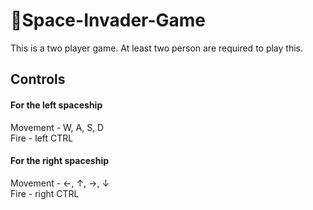 # 🚀Space-Invader-Game
This is a two player game. At least two person are required to play this.
## Controls
#### For the left spaceship
Movement - W, A, S, D <br />
Fire - left CTRL

#### For the right spaceship
Movement - ←, ↑, →, ↓ <br />
Fire - right CTRL

